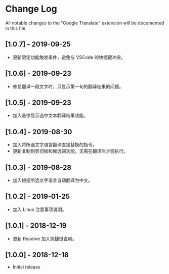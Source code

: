 # Change Log
All notable changes to the "Google Translate" extension will be documented in this file.

## [1.0.7] - 2019-09-25
- 更新限定功能触发条件，避免与 VSCode 的快捷键冲突。

## [1.0.6] - 2019-09-23
- 修复翻译一段文字时，只显示第一句的翻译结果的问题。
  
## [1.0.5] - 2019-09-23
- 加入悬停显示选中文本翻译结果功能。

## [1.0.4] - 2019-08-30
- 加入将所选文字语言翻译直接替换的指令。
- 更新复制到剪切板和候选词功能，无需在翻译后才能执行。

## [1.0.3] - 2019-08-28
- 加入根据所选文字语言自动翻译为中文。
  
## [1.0.2] - 2019-01-25
- 加入 Linux 注意事项说明。
   
## [1.0.1] - 2018-12-19
- 更新 Readme 加入快捷键说明。
 
## [1.0.0] - 2018-12-18
- Initial release